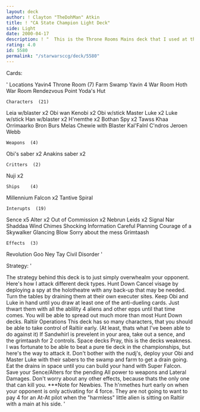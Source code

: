 ```yaml
---
layout: deck
author: ! Clayton "TheDohMan" Atkin
title: ! "CA State Champion Light Deck"
side: Light
date: 2000-04-17
description: ! "  This is the Throne Rooms Mains deck that I used at the CA state Championships.  The idea behind it is to be activating for about 10 more than your opponent is, so when they try to do anything, you just beat them down."
rating: 4.0
id: 5580
permalink: "/starwarsccg/deck/5580"
---
```

Cards: 

' Locations
Yavin4 Throne Room  (7)
 Farm
 Swamp
Yavin 4 War Room
Hoth  War Room
Rendezvous Point
Yoda's Hut

	Characters  (21)
Leia w/blaster x2
Obi wan Kenobi x2
Obi w/stick
Master Luke x2
Luke w/stick
Han w/blaster x2
H'nemthe x2
Bothan Spy x2
Tawss Khaa
Orrimaarko
Bron Burs
Melas
Chewie with Blaster
Kal'Falnl C'ndros
Jeroen Webb

	Weapons  (4)
Obi's saber x2
Anakins saber x2

	Critters  (2)
Nuji x2

	Ships	 (4)
Millennium Falcon x2
Tantive
Spiral

	Interupts  (19)
Sence x5
Alter x2
Out of Commission x2
Nebrun Leids x2
Signal
Nar Shaddaa Wind Chimes
Shocking Information
Careful Planning
Courage of a Skywalker
Glancing Blow
Sorry about the mess
Grimtaash

	Effects  (3)
Revolution
Goo Ney Tay
Civil Disorder	 '

Strategy: '

  The strategy behind this deck is to just simply overwhealm your opponent.  Here's how I attack different deck types.
   Hunt Down  Cancel visage by deploying a spy at the holotheatre with any back-up that may be needed.  Turn the tables by draining them at their own executer sites.	Keep Obi and Luke in hand until you draw at least one of the anti-dueling cards.  Just thwart them with all the ablility 4 aliens and other epps until that time comes.  You will be able to spread out much more than most Hunt Down decks.
   Raltiir Operations	This deck has so many characters, that you should be able to take control of Raltiir early.  (At least, thats what I've been able to do against it)  If Sandwhirl is prevelent in your area, take out a sence, and the grimtaash for 2 controls.
   Space decks  Pray, this is the decks weakness.  I was fortunate to be able to beat a pure tie deck in the championships, but here's the way to attack it.	Don't bother with the nudj's, deploy your Obi and Master Luke with their sabers to the swamp and farm to get a drain going.  Eat the drains in space until you can build your hand with Super Falcon.  Save your Sence/Alters for the pending All power to weapons and Lateral Damages.  Don't worry about any other effects, because thats the only one that can kill you.
   ***Note for Newbies.  The h'nmethes hurt early on when your opponent is only activating for 4 force.  They are not going to want to pay 4 for an At-At pilot when the "harmless" little alien is sitting on Raltiir with a main at his side.
'
